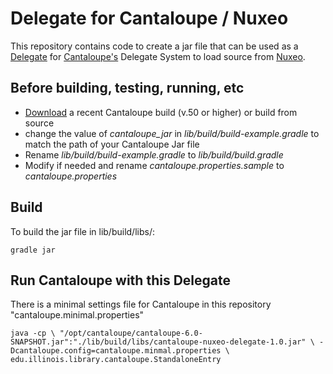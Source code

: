 # Delegate for Cantaloupe / Nuxeo

This repository contains code to create a jar file that can be used as a [Delegate](https://cantaloupe-project.github.io/manual/5.0/delegate-system.html) for [Cantaloupe's](https://cantaloupe-project.github.io/) Delegate System to load source from [Nuxeo](https://www.nuxeo.com/).

## Before building, testing, running, etc
- [Download](https://github.com/cantaloupe-project/cantaloupe/releases) a recent Cantaloupe build (v.50 or higher) or build from source
- change the value of *cantaloupe_jar* in _lib/build/build-example.gradle_ to match the path of your Cantaloupe Jar file
- Rename _lib/build/build-example.gradle_ to _lib/build/build.gradle_
- Modify if needed and rename _cantaloupe.properties.sample_ to _cantaloupe.properties_

## Build
To build the jar file in lib/build/libs/:

`gradle jar`

## Run Cantaloupe with this Delegate
There is a minimal settings file for Cantaloupe in this repository "cantaloupe.minimal.properties"

`java -cp \
  "/opt/cantaloupe/cantaloupe-6.0-SNAPSHOT.jar":"./lib/build/libs/cantaloupe-nuxeo-delegate-1.0.jar" \
  -Dcantaloupe.config=cantaloupe.minmal.properties \
  edu.illinois.library.cantaloupe.StandaloneEntry
`